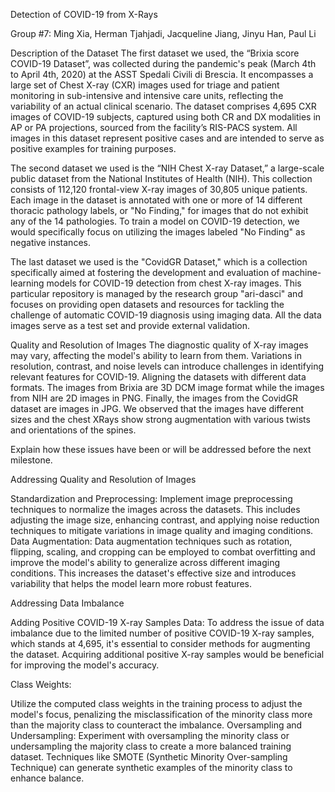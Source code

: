 Detection of COVID-19 from X-Rays

Group #7: Ming Xia, Herman Tjahjadi, Jacqueline Jiang, Jinyu Han, Paul Li

Description of the Dataset
The first dataset we used, the “Brixia score COVID-19 Dataset”, was collected during the pandemic's peak (March 4th to April 4th, 2020) at the ASST Spedali Civili di Brescia. It encompasses a large set of Chest X-ray (CXR) images used for triage and patient monitoring in sub-intensive and intensive care units, reflecting the variability of an actual clinical scenario. The dataset comprises 4,695 CXR images of COVID-19 subjects, captured using both CR and DX modalities in AP or PA projections, sourced from the facility’s RIS-PACS system. All images in this dataset represent positive cases and are intended to serve as positive examples for training purposes.

The second dataset we used is the “NIH Chest X-ray Dataset,” a large-scale public dataset from the National Institutes of Health (NIH). This collection consists of 112,120 frontal-view X-ray images of 30,805 unique patients. Each image in the dataset is annotated with one or more of 14 different thoracic pathology labels, or "No Finding," for images that do not exhibit any of the 14 pathologies. To train a model on COVID-19 detection, we would specifically focus on utilizing the images labeled "No Finding" as negative instances. 

The last dataset we used is the "CovidGR Dataset," which is a collection specifically aimed at fostering the development and evaluation of machine-learning models for COVID-19 detection from chest X-ray images. This particular repository is managed by the research group "ari-dasci" and focuses on providing open datasets and resources for tackling the challenge of automatic COVID-19 diagnosis using imaging data. All the data images serve as a test set and provide external validation.


Quality and Resolution of Images
The diagnostic quality of X-ray images may vary, affecting the model's ability to learn from them. Variations in resolution, contrast, and noise levels can introduce challenges in identifying relevant features for COVID-19.
Aligning the datasets with different data formats. The images from Brixia are 3D DCM image format while the images from NIH are 2D images in PNG. Finally, the images from the CovidGR dataset are images in JPG. We observed that the images have different sizes and the chest XRays show strong augmentation with various twists and orientations of the spines.

Explain how these issues have been or will be addressed before the next milestone.

Addressing Quality and Resolution of Images

Standardization and Preprocessing: Implement image preprocessing techniques to normalize the images across the datasets. This includes adjusting the image size, enhancing contrast, and applying noise reduction techniques to mitigate variations in image quality and imaging conditions.
Data Augmentation: Data augmentation techniques such as rotation, flipping, scaling, and cropping can be employed to combat overfitting and improve the model's ability to generalize across different imaging conditions. This increases the dataset's effective size and introduces variability that helps the model learn more robust features.


Addressing Data Imbalance

Adding Positive COVID-19 X-ray Samples Data: To address the issue of data imbalance due to the limited number of positive COVID-19 X-ray samples, which stands at 4,695, it's essential to consider methods for augmenting the dataset. Acquiring additional positive X-ray samples would be beneficial for improving the model's accuracy. 

Class Weights:

Utilize the computed class weights in the training process to adjust the model's focus, penalizing the misclassification of the minority class more than the majority class to counteract the imbalance.
Oversampling and Undersampling: Experiment with oversampling the minority class or undersampling the majority class to create a more balanced training dataset. Techniques like SMOTE (Synthetic Minority Over-sampling Technique) can generate synthetic examples of the minority class to enhance balance.
